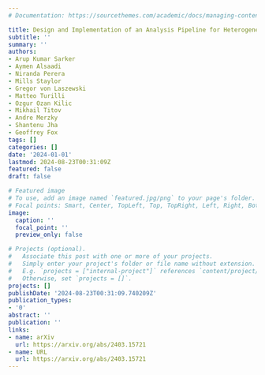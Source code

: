 ```yaml
---
# Documentation: https://sourcethemes.com/academic/docs/managing-content/

title: Design and Implementation of an Analysis Pipeline for Heterogeneous Data
subtitle: ''
summary: ''
authors:
- Arup Kumar Sarker
- Aymen Alsaadi
- Niranda Perera
- Mills Staylor
- Gregor von Laszewski
- Matteo Turilli
- Ozgur Ozan Kilic
- Mikhail Titov
- Andre Merzky
- Shantenu Jha
- Geoffrey Fox
tags: []
categories: []
date: '2024-01-01'
lastmod: 2024-08-23T00:31:09Z
featured: false
draft: false

# Featured image
# To use, add an image named `featured.jpg/png` to your page's folder.
# Focal points: Smart, Center, TopLeft, Top, TopRight, Left, Right, BottomLeft, Bottom, BottomRight.
image:
  caption: ''
  focal_point: ''
  preview_only: false

# Projects (optional).
#   Associate this post with one or more of your projects.
#   Simply enter your project's folder or file name without extension.
#   E.g. `projects = ["internal-project"]` references `content/project/deep-learning/index.md`.
#   Otherwise, set `projects = []`.
projects: []
publishDate: '2024-08-23T00:31:09.740209Z'
publication_types:
- '0'
abstract: ''
publication: ''
links:
- name: arXiv
  url: https://arxiv.org/abs/2403.15721
- name: URL
  url: https://arxiv.org/abs/2403.15721
---
```

